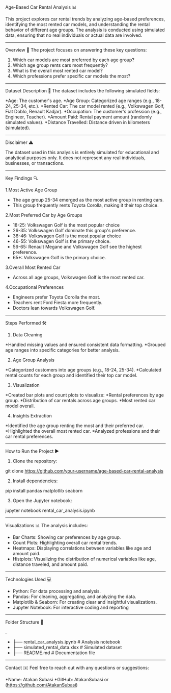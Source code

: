 Age-Based Car Rental Analysis 📊

This project explores car rental trends by analyzing age-based preferences, identifying the most rented car models, and understanding the rental behavior of different age groups. The analysis is conducted using simulated data, ensuring that no real individuals or actual data are involved.

--------------------------------------

Overview 🧾
The project focuses on answering these key questions:

  1. Which car models are most preferred by each age group?
  2. Which age group rents cars most frequently?
  3. What is the overall most rented car model?
  4. Which professions prefer specific car models the most?

--------------------------------------

Dataset Description 📂
The dataset includes the following simulated fields:

 *Age: The customer's age.
 *Age Group: Categorized age ranges (e.g., 18-24, 25-34, etc.).
 *Rented Car: The car model rented (e.g., Volkswagen Golf, Fiat Doblo, Renault Kadjar).
 *Occupation: The customer's profession (e.g., Engineer, Teacher).
 *Amount Paid: Rental payment amount (randomly simulated values).
 *Distance Travelled: Distance driven in kilometers (simulated).
 
--------------------------------------

Disclaimer ⚠️

The dataset used in this analysis is entirely simulated for educational and analytical purposes only. It does not represent any real individuals, businesses, or transactions.
 
--------------------------------------

Key Findings 🔍

 1.Most Active Age Group

  * The age group 25-34 emerged as the most active group in renting cars.
  * This group frequently rents Toyota Corolla, making it their top choice.
    
 2.Most Preferred Car by Age Groups

  * 18-25: Volkswagen Golf is the most popular choice
  * 26-35: Volkswagen Golf dominate this group's preference.
  * 36-46: Volkswagen Golf is the most popular choice
  * 46-55: Volkswagen Golf is the primary choice.
  * 56-65: Renault Megane and Volkswagen Golf see the highest preference.
  * 65+: Volkswagen Golf is the primary choice.
   
 3.Overall Most Rented Car

  * Across all age groups, Volkswagen Golf is the most rented car.

 4.Occupational Preferences

  * Engineers prefer Toyota Corolla the most.
  * Teachers rent Ford Fiesta more frequently.
  * Doctors lean towards Volkswagen Golf.
 
--------------------------------------

Steps Performed 🛠️

 1. Data Cleaning
    
  *Handled missing values and ensured consistent data formatting.
  *Grouped age ranges into specific categories for better analysis.

 2. Age Group Analysis
    
  *Categorized customers into age groups (e.g., 18-24, 25-34).
  *Calculated rental counts for each group and identified their top car model.

 3. Visualization
    
  *Created bar plots and count plots to visualize:
  *Rental preferences by age group.
  *Distribution of car rentals across age groups.
  *Most rented car model overall.

 4. Insights Extraction
    
  *Identified the age group renting the most and their preferred car.
  *Highlighted the overall most rented car.
  *Analyzed professions and their car rental preferences.
 
--------------------------------------

How to Run the Project ▶️

1. Clone the repository:

git clone https://github.com/your-username/age-based-car-rental-analysis

2. Install dependencies:

pip install pandas matplotlib seaborn

3. Open the Jupyter notebook:

jupyter notebook rental_car_analysis.ipynb

--------------------------------------

Visualizations 📊
The analysis includes:

  * Bar Charts: Showing car preferences by age group.
  * Count Plots: Highlighting overall car rental trends.
  * Heatmaps: Displaying correlations between variables like age and amount paid.
  * Histplots: Visualizing the distribution of numerical variables like age, distance traveled, and amount paid.

--------------------------------------

Technologies Used 💻

  * Python: For data processing and analysis.
  * Pandas: For cleaning, aggregating, and analyzing the data.
  * Matplotlib & Seaborn: For creating clear and insightful visualizations.
  * Jupyter Notebook: For interactive coding and reporting

--------------------------------------

Folder Structure 📂

.
* ├── rental_car_analysis.ipynb   # Analysis notebook
* ├── simulated_rental_data.xlsx  # Simulated dataset
* ├── README.md                   # Documentation file

--------------------------------------

Contact ✉️
Feel free to reach out with any questions or suggestions:

*Name: Atakan Subasi
*GitHub: AtakanSubasi or (https://github.com/AtakanSubasi)

